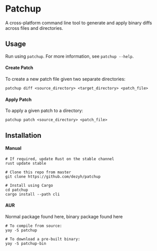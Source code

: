 # Patchup
A cross-platform command line tool to generate and apply binary diffs across files and directories.

## Usage
Run using `patchup`. For more information, see `patchup --help`.

#### Create Patch
To create a new patch file given two separate directories:
```
patchup diff <source_directory> <target_directory> <patch_file>
```

#### Apply Patch
To apply a given patch to a directory:
```
patchup patch <source_directory> <patch_file>
```

## Installation

#### Manual
```
# If required, update Rust on the stable channel
rust update stable

# Clone this repo from master
git clone https://github.com/dezyh/patchup

# Install using Cargo
cd patchup
cargo install --path cli
```

#### AUR
Normal package found here, binary package found here
```
# To compile from source:
yay -S patchup

# To download a pre-built binary:
yay -S patchup-bin
```
